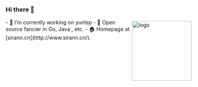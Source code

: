 ### Hi there 👋

<!--[![Top Langs](https://github-readme-stats.vercel.app/api/top-langs/?username=eliasyaoyc&hide=html)](https://github.com/anuraghazra/github-readme-stats)-->
<img src="https://github-readme-stats.vercel.app/api?username=eliasyaoyc&show_icons=true" alt="logo" height="160" align="right" style="margin: 5px; margin-bottom: 20px;" />
- 🔭 I’m currently working on yunlsp
- 🌱 Open source fancier in Go, Java , etc.
- 🏠 Homepage at [sirann.cn](http://www.sirann.cn/).


<!--
**eliasyaoyc/eliasyaoyc** is a ✨ _special_ ✨ repository because its `README.md` (this file) appears on your GitHub profile.

Here are some ideas to get you started:

- 🔭 I’m currently working on ...
- 🌱 I’m currently learning ...
- 👯 I’m looking to collaborate on ...
- 🤔 I’m looking for help with ...
- 💬 Ask me about ...
- 📫 How to reach me: ...
- 😄 Pronouns: ...
- ⚡ Fun fact: ...
-->
